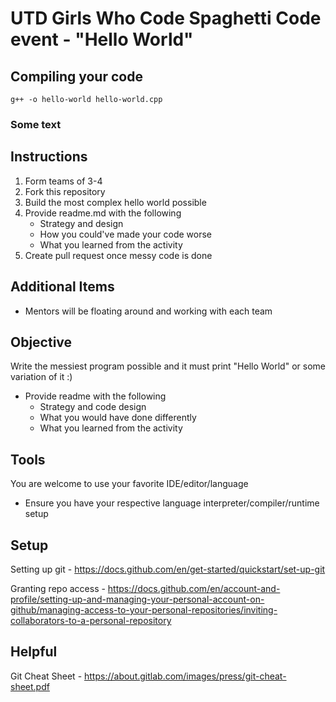 # UTD Girls Who Code Spaghetti Code event - "Hello World" #
## Compiling your code ##
```
g++ -o hello-world hello-world.cpp
```

### Some text ###

## Instructions ## 
1. Form teams of 3-4
2. Fork this repository 
3. Build the most complex hello world possible
4. Provide readme.md with the following
   * Strategy and design
   * How you could've made your code worse
   * What you learned from the activity
6. Create pull request once messy code is done

## Additional Items ##
* Mentors will be floating around and working with each team

## Objective ##
Write the messiest program possible and it must print "Hello World" or some variation of it :)
* Provide readme with the following
    * Strategy and code design
    * What you would have done differently
    * What you learned from the activity

## Tools ##
You are welcome to use your favorite IDE/editor/language
* Ensure you have your respective language interpreter/compiler/runtime setup


## Setup ##
Setting up git - https://docs.github.com/en/get-started/quickstart/set-up-git

Granting repo access - https://docs.github.com/en/account-and-profile/setting-up-and-managing-your-personal-account-on-github/managing-access-to-your-personal-repositories/inviting-collaborators-to-a-personal-repository

## Helpful ##
Git Cheat Sheet - https://about.gitlab.com/images/press/git-cheat-sheet.pdf
